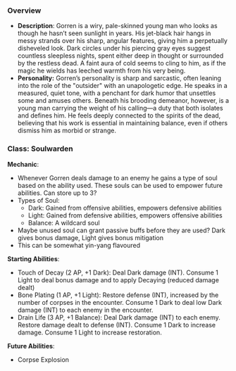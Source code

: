 ### Overview
- **Description**: Gorren is a wiry, pale-skinned young man who looks as though he hasn’t seen sunlight in years. His jet-black hair hangs in messy strands over his sharp, angular features, giving him a perpetually disheveled look. Dark circles under his piercing gray eyes suggest countless sleepless nights, spent either deep in thought or surrounded by the restless dead. A faint aura of cold seems to cling to him, as if the magic he wields has leeched warmth from his very being.
- **Personality:** Gorren’s personality is sharp and sarcastic, often leaning into the role of the "outsider" with an unapologetic edge. He speaks in a measured, quiet tone, with a penchant for dark humor that unsettles some and amuses others. Beneath his brooding demeanor, however, is a young man carrying the weight of his calling—a duty that both isolates and defines him. He feels deeply connected to the spirits of the dead, believing that his work is essential in maintaining balance, even if others dismiss him as morbid or strange.

### Class: Soulwarden
**Mechanic**:
- Whenever Gorren deals damage to an enemy he gains a type of soul based on the ability used. These souls can be used to empower future abilities. Can store up to 3?
- Types of Soul:
	- Dark: Gained from offensive abilities, empowers defensive abilities
	- Light: Gained from defensive abilities, empowers offensive abilities
	- Balance: A wildcard soul
- Maybe unused soul can grant passive buffs before they are used? Dark gives bonus damage, Light gives bonus mitigation
- This can be somewhat yin-yang flavoured

**Starting Abilities**:
- Touch of Decay (2 AP, +1 Dark): Deal Dark damage (INT). Consume 1 Light to deal bonus damage and to apply Decaying (reduced damage dealt)
- Bone Plating (1 AP, +1 Light): Restore defense (INT), increased by the number of corpses in the encounter. Consume 1 Dark to deal low Dark damage (INT) to each enemy in the encounter.
- Drain Life (3 AP, +1 Balance): Deal Dark damage (INT) to each enemy. Restore damage dealt to defense (INT). Consume 1 Dark to increase damage. Consume 1 Light to increase restoration.

**Future Abilities**:
- Corpse Explosion
